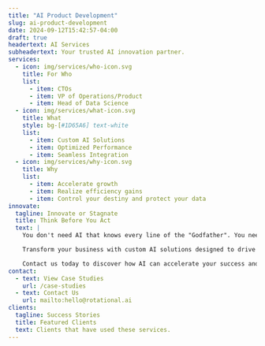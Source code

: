```yaml
---
title: "AI Product Development"
slug: ai-product-development
date: 2024-09-12T15:42:57-04:00
draft: true
headertext: AI Services
subheadertext: Your trusted AI innovation partner.
services:
  - icon: img/services/who-icon.svg
    title: For Who
    list:
      - item: CTOs
      - item: VP of Operations/Product
      - item: Head of Data Science
  - icon: img/services/what-icon.svg
    title: What
    style: bg-[#1D65A6] text-white
    list:
      - item: Custom AI Solutions
      - item: Optimized Performance
      - item: Seamless Integration
  - icon: img/services/why-icon.svg
    title: Why
    list:
      - item: Accelerate growth
      - item: Realize efficiency gains
      - item: Control your destiny and protect your data
innovate:
  tagline: Innovate or Stagnate
  title: Think Before You Act
  text: |
    You don't need AI that knows every line of the "Godfather". You need AI solutions that know your business.

    Transform your business with custom AI solutions designed to drive growth, reduce costs, and streamline operations. Our AI engineering services wil move your business from proof-of-concept to tailored models and seamless integration for measurable, long-term impact.

    Contact us today to discover how AI can accelerate your success and maximize ROI.
contact:
  - text: View Case Studies
    url: /case-studies
  - text: Contact Us
    url: mailto:hello@rotational.ai
clients:
  tagline: Success Stories
  title: Featured Clients
  text: Clients that have used these services.
---
```


